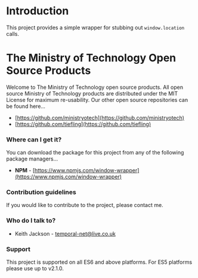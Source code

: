 # Introduction
This project provides a simple wrapper for stubbing out `window.location` calls.

# The Ministry of Technology Open Source Products
Welcome to The Ministry of Technology open source products. All open source Ministry of Technology products are distributed under the MIT License for maximum re-usability.
Our other open source repositories can be found here...

* [https://github.com/ministryotech](https://github.com/ministryotech)
* [https://github.com/tiefling](https://github.com/tiefling)

### Where can I get it?
You can download the package for this project from any of the following package managers...

- **NPM** - [https://www.npmjs.com/window-wrapper](https://www.npmjs.com/window-wrapper)

### Contribution guidelines
If you would like to contribute to the project, please contact me.

### Who do I talk to?
* Keith Jackson - temporal-net@live.co.uk

### Support
This project is supported on all ES6 and above platforms. For ES5 platforms please use up to v2.1.0.
